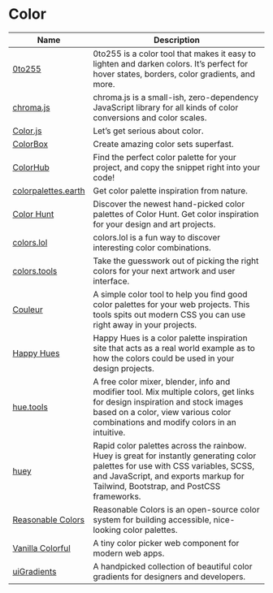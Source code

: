 # Color

| Name | Description |
| --- | --- |
| [0to255](https://www.0to255.com/) | 0to255 is a color tool that makes it easy to lighten and darken colors. It’s perfect for hover states, borders, color gradients, and more. |
| [chroma.js](https://vis4.net/chromajs/) | chroma.js is a small-ish, zero-dependency JavaScript library for all kinds of color conversions and color scales. |
| [Color.js](https://colorjs.io/) | Let’s get serious about color. |
| [ColorBox](https://colorbox.io/) | Create amazing color sets superfast. |
| [ColorHub](https://www.colorhub.app/) | Find the perfect color palette for your project, and copy the snippet right into your code! |
| [colorpalettes.earth](https://colorpalettes.earth/) | Get color palette inspiration from nature. |
| [Color Hunt](https://colorhunt.co/) | Discover the newest hand-picked color palettes of Color Hunt. Get color inspiration for your design and art projects. |
| [colors.lol](https://colors.lol/) | colors.lol is a fun way to discover interesting color combinations. |
| [colors.tools](https://colors.tools/) | Take the guesswork out of picking the right colors for your next artwork and user interface. |
| [Couleur](https://couleur.io/) | A simple color tool to help you find good color palettes for your web projects. This tools spits out modern CSS you can use right away in your projects. |
| [Happy Hues](https://www.happyhues.co/) | Happy Hues is a color palette inspiration site that acts as a real world example as to how the colors could be used in your design projects. |
| [hue.tools](https://hue.tools/) | A free color mixer, blender, info and modifier tool. Mix multiple colors, get links for design inspiration and stock images based on a color, view various color combinations and modify colors in an intuitive. |
| [huey](https://huey.design/) | Rapid color palettes across the rainbow. Huey is great for instantly generating color palettes for use with CSS variables, SCSS, and JavaScript, and exports markup for Tailwind, Bootstrap, and PostCSS frameworks. |
| [Reasonable Colors](https://reasonable.work/colors/) | Reasonable Colors is an open-source color system for building accessible, nice-looking color palettes. |
| [Vanilla Colorful](https://iamkulykov.com/vanilla-colorful/) | A tiny color picker web component for modern web apps. |
| [uiGradients](https://uigradients.com/) | A handpicked collection of beautiful color gradients for designers and developers. |